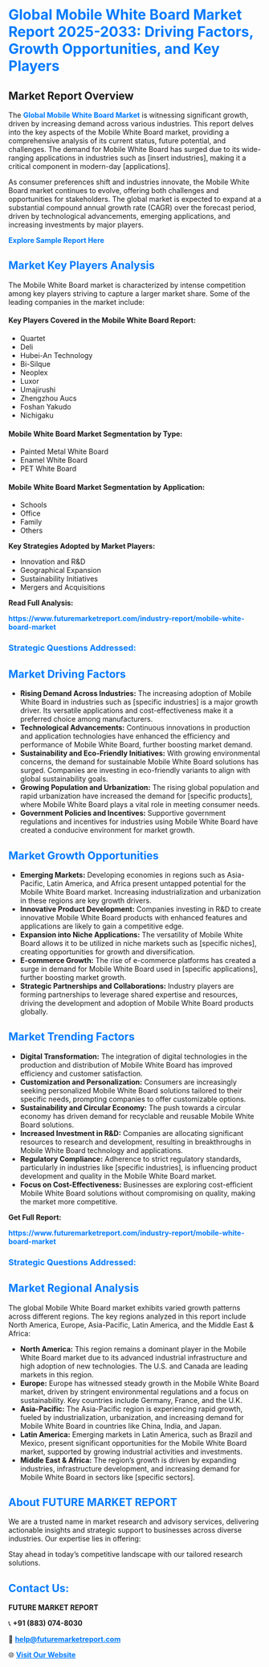 <h1 style="color: #007BFF;">Global Mobile White Board Market Report 2025-2033: Driving Factors, Growth Opportunities, and Key Players</h1>

<section id="overview">
<h2>Market Report Overview</h2>
<p>The <a href="https://www.futuremarketreport.com/industry-report/mobile-white-board-market" style="color: #007BFF; text-decoration: none;"><strong>Global Mobile White Board Market</strong></a> is witnessing significant growth, driven by increasing demand across various industries. This report delves into the key aspects of the Mobile White Board market, providing a comprehensive analysis of its current status, future potential, and challenges. The demand for Mobile White Board has surged due to its wide-ranging applications in industries such as [insert industries], making it a critical component in modern-day [applications].</p>
<p>As consumer preferences shift and industries innovate, the Mobile White Board market continues to evolve, offering both challenges and opportunities for stakeholders. The global market is expected to expand at a substantial compound annual growth rate (CAGR) over the forecast period, driven by technological advancements, emerging applications, and increasing investments by major players.</p>
</section>

<section id="overview">
<p><a href="https://www.futuremarketreport.com/request-sample/reportId=56462" style="color: #007BFF; text-decoration: none;"><strong>Explore Sample Report Here</strong></a></p>
</section>

<section id="key-players">
<h2 style="color: #007BFF;">Market Key Players Analysis</h2>
<p>The Mobile White Board market is characterized by intense competition among key players striving to capture a larger market share. Some of the leading companies in the market include:</p>
<h4>Key Players Covered in the Mobile White Board Report:</h4>
<ul><li>Quartet</li><li>Deli</li><li>Hubei-An Technology</li><li>Bi-Silque</li><li>Neoplex</li><li>Luxor</li><li>Umajirushi</li><li>Zhengzhou Aucs</li><li>Foshan Yakudo</li><li>Nichigaku</li></ul>
<h4>Mobile White Board Market Segmentation by Type:</h4>
<ul><li>Painted Metal White Board</li><li>Enamel White Board</li><li>PET White Board</li></ul>

<h4>Mobile White Board Market Segmentation by Application:</h4>
<ul><li>Schools</li><li>Office</li><li>Family</li><li>Others</li></ul>
<p><strong>Key Strategies Adopted by Market Players:</strong></p>
<ul>
<li>Innovation and R&D</li>
<li>Geographical Expansion</li>
<li>Sustainability Initiatives</li>
<li>Mergers and Acquisitions</li>
</ul>
</section>

<section>
<p><strong>Read Full Analysis: </strong></p><a href="https://www.futuremarketreport.com/industry-report/mobile-white-board-market" style="color: #007BFF; text-decoration: none;"><strong>https://www.futuremarketreport.com/industry-report/mobile-white-board-market</strong></a>
<h3 style="color: #007BFF;">Strategic Questions Addressed:</h3>
</section>

<section id="driving-factors">
<h2 style="color: #007BFF;">Market Driving Factors</h2>
<ul>
<li><strong>Rising Demand Across Industries:</strong> The increasing adoption of Mobile White Board in industries such as [specific industries] is a major growth driver. Its versatile applications and cost-effectiveness make it a preferred choice among manufacturers.</li>
<li><strong>Technological Advancements:</strong> Continuous innovations in production and application technologies have enhanced the efficiency and performance of Mobile White Board, further boosting market demand.</li>
<li><strong>Sustainability and Eco-Friendly Initiatives:</strong> With growing environmental concerns, the demand for sustainable Mobile White Board solutions has surged. Companies are investing in eco-friendly variants to align with global sustainability goals.</li>
<li><strong>Growing Population and Urbanization:</strong> The rising global population and rapid urbanization have increased the demand for [specific products], where Mobile White Board plays a vital role in meeting consumer needs.</li>
<li><strong>Government Policies and Incentives:</strong> Supportive government regulations and incentives for industries using Mobile White Board have created a conducive environment for market growth.</li>
</ul>
</section>

<section id="growth-opportunities">
<h2 style="color: #007BFF;">Market Growth Opportunities</h2>
<ul>
<li><strong>Emerging Markets:</strong> Developing economies in regions such as Asia-Pacific, Latin America, and Africa present untapped potential for the Mobile White Board market. Increasing industrialization and urbanization in these regions are key growth drivers.</li>
<li><strong>Innovative Product Development:</strong> Companies investing in R&D to create innovative Mobile White Board products with enhanced features and applications are likely to gain a competitive edge.</li>
<li><strong>Expansion into Niche Applications:</strong> The versatility of Mobile White Board allows it to be utilized in niche markets such as [specific niches], creating opportunities for growth and diversification.</li>
<li><strong>E-commerce Growth:</strong> The rise of e-commerce platforms has created a surge in demand for Mobile White Board used in [specific applications], further boosting market growth.</li>
<li><strong>Strategic Partnerships and Collaborations:</strong> Industry players are forming partnerships to leverage shared expertise and resources, driving the development and adoption of Mobile White Board products globally.</li>
</ul>
</section>

<section id="trending-factors">
<h2 style="color: #007BFF;">Market Trending Factors</h2>
<ul>
<li><strong>Digital Transformation:</strong> The integration of digital technologies in the production and distribution of Mobile White Board has improved efficiency and customer satisfaction.</li>
<li><strong>Customization and Personalization:</strong> Consumers are increasingly seeking personalized Mobile White Board solutions tailored to their specific needs, prompting companies to offer customizable options.</li>
<li><strong>Sustainability and Circular Economy:</strong> The push towards a circular economy has driven demand for recyclable and reusable Mobile White Board solutions.</li>
<li><strong>Increased Investment in R&D:</strong> Companies are allocating significant resources to research and development, resulting in breakthroughs in Mobile White Board technology and applications.</li>
<li><strong>Regulatory Compliance:</strong> Adherence to strict regulatory standards, particularly in industries like [specific industries], is influencing product development and quality in the Mobile White Board market.</li>
<li><strong>Focus on Cost-Effectiveness:</strong> Businesses are exploring cost-efficient Mobile White Board solutions without compromising on quality, making the market more competitive.</li>
</ul>
</section>

<section>
<p><strong>Get Full Report: </strong></p><a href="https://www.futuremarketreport.com/industry-report/mobile-white-board-market" style="color: #007BFF; text-decoration: none;"><strong>https://www.futuremarketreport.com/industry-report/mobile-white-board-market</strong></a>
<h3 style="color: #007BFF;">Strategic Questions Addressed:</h3>
</section>


<section id="regional-analysis">
<h2 style="color: #007BFF;">Market Regional Analysis</h2>
<p>The global Mobile White Board market exhibits varied growth patterns across different regions. The key regions analyzed in this report include North America, Europe, Asia-Pacific, Latin America, and the Middle East & Africa:</p>
<ul>
<li><strong>North America:</strong> This region remains a dominant player in the Mobile White Board market due to its advanced industrial infrastructure and high adoption of new technologies. The U.S. and Canada are leading markets in this region.</li>
<li><strong>Europe:</strong> Europe has witnessed steady growth in the Mobile White Board market, driven by stringent environmental regulations and a focus on sustainability. Key countries include Germany, France, and the U.K.</li>
<li><strong>Asia-Pacific:</strong> The Asia-Pacific region is experiencing rapid growth, fueled by industrialization, urbanization, and increasing demand for Mobile White Board in countries like China, India, and Japan.</li>
<li><strong>Latin America:</strong> Emerging markets in Latin America, such as Brazil and Mexico, present significant opportunities for the Mobile White Board market, supported by growing industrial activities and investments.</li>
<li><strong>Middle East & Africa:</strong> The region’s growth is driven by expanding industries, infrastructure development, and increasing demand for Mobile White Board in sectors like [specific sectors].</li>
</ul>
</section>

<footer>
<h2 style="color: #007BFF;">About FUTURE MARKET REPORT</h2>
<p>We are a trusted name in market research and advisory services, delivering actionable insights and strategic support to businesses across diverse industries. Our expertise lies in offering:</p>

<p>Stay ahead in today’s competitive landscape with our tailored research solutions.</p>

<h2 style="color: #007BFF;">Contact Us:</h2>
<p><strong>FUTURE MARKET REPORT</strong></p>
<p>📞 <strong>+91 (883) 074-8030</strong></p>
<p>📧 <strong><a href="mailto:help@futuremarketreport.com" style="color: #007BFF;">help@futuremarketreport.com</a></strong></p>
<p>🌐 <strong><a href="https://www.futuremarketreport.com/" style="color: #007BFF;">Visit Our Website</a></strong></p>
</footer>